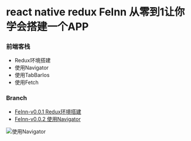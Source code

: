  
# react native redux FeInn 从零到1让你学会搭建一个APP

### 前端客栈
* Redux环境搭建
* 使用Navigator
* 使用TabBarIos
* 使用Fetch

### Branch
* [FeInn-v0.0.1 Redux环境搭建](https://github.com/febobo/react-native-redux-FeInn/tree/FeInn-v0.0.1)
* [FeInn-v0.0.2 使用Navigator](https://github.com/febobo/react-native-redux-FeInn/tree/FeInn-v0.0.2)

![使用Navigator](http://g.recordit.co/Fx68Wr8kYw.gif)


